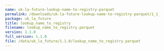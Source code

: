 ```yaml
---
name: uk-la-future-lookup-name-to-registry-parquet
permalink: /downloads/uk-la-future-lookup-name-to-registry-parquet/1_1_0
package: uk_la_future
title: lookup_name_to_registry
filename: lookup_name_to_registry.parquet
version: 1.1.0
full_version: 1.1.0
file: /data/uk_la_future/1.1.0/lookup_name_to_registry.parquet
---
```

